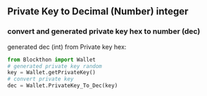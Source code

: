 ## Private Key to Decimal (Number) integer

### convert and generated private key hex to number (dec)

generated dec (int) from Private key hex:

```python
from Blockthon import Wallet
# generated private key random
key = Wallet.getPrivateKey()
# convert private key
dec = Wallet.PrivateKey_To_Dec(key)
```
